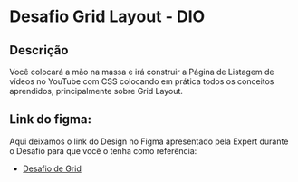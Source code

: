 # Desafio Grid Layout - DIO

## Descrição

Você colocará a mão na massa e irá construir a Página de Listagem de vídeos no YouTube com CSS colocando em prática todos os conceitos aprendidos, principalmente sobre Grid Layout.

## Link do figma:

Aqui deixamos o link do Design no Figma apresentado pela Expert durante o Desafio para que você o tenha como referência:

- [Desafio de Grid](https://www.figma.com/file/KknwioExyqKD3D2eSVFrcW/Desafio-Grid---DIO?node-id=0-1)

